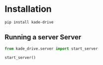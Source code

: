 # Installation

```console
pip install kade-drive
```

## Running a server Server

```Python
from kade_drive.server import start_server

start_server()
```
